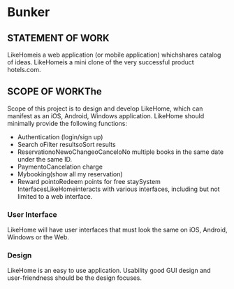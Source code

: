 # Bunker

## STATEMENT OF WORK
LikeHomeis a web application (or mobile application) whichshares catalog of ideas.  LikeHomeis a mini clone of the very successful product hotels.com.

## SCOPE OF WORKThe 
Scope of this project is to design and develop LikeHome, which can manifest as an iOS, Android, Windows application. LikeHome should minimally provide the following functions:
* Authentication (login/sign up)
* Search oFilter resultsoSort results
* ReservationoNewoChangeoCanceloNo multiple books in the same date under the same ID. 
* PaymentoCancelation charge
* Mybooking(show all my reservation)
* Reward pointoRedeem points for free staySystem InterfacesLikeHomeinteracts with various interfaces, including but not limited to a web interface. 

### User Interface 
LikeHome will have user interfaces that must look the same on iOS, Android, Windows or the Web.

### Design
LikeHome is an easy to use application. Usability good GUI design and user-friendness should be the design focuses.
